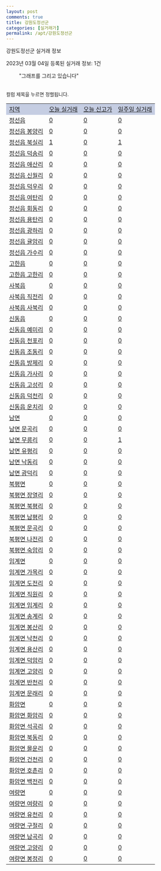 ```yaml
---
layout: post
comments: true
title: 강원도정선군
categories: [실거래가]
permalink: /apt/강원도정선군
---
```


강원도정선군 실거래 정보

2023년 03월 04일 등록된 실거래 정보: 1건

<!--<script async src="https://pagead2.googlesyndication.com/pagead/js/adsbygoogle.js?client=ca-pub-3485438051770037"
 crossorigin="anonymous"></script>-->

<script type="text/javascript">
  google.charts.load('current', {'packages':['corechart']});
  google.charts.setOnLoadCallback(drawChart);

  function drawChart() {
    var data = google.visualization.arrayToDataTable([['거래일', '매매', '전월세', '전매'], ['21-01', 1, 0, 0], ['21-02', 25, 8, 0], ['21-03', 0, 1, 0], ['21-04', 0, 1, 0], ['21-05', 1, 0, 0], ['21-06', 1, 0, 0], ['21-07', 0, 1, 0], ['21-08', 5, 2, 0], ['21-09', 2, 0, 0], ['21-10', 1, 0, 0], ['21-11', 1, 1, 0], ['21-12', 0, 1, 0], ['22-01', 0, 1, 0], ['22-02', 2, 2, 0], ['22-03', 20, 7, 0], ['22-04', 22, 5, 0], ['22-05', 23, 7, 0], ['22-06', 23, 4, 0], ['22-07', 16, 7, 1], ['22-08', 13, 8, 0], ['22-09', 12, 1, 1], ['22-10', 16, 5, 0], ['22-11', 16, 0, 0], ['22-12', 8, 7, 0], ['23-01', 15, 4, 0], ['23-02', 8, 1, 0]]);

    var options = {
      title: '최근 1년간 유형별 거래량 추이',
      legend: { position: 'bottom' }
    };

    setTimeout(function() {
        var chart = new google.visualization.LineChart(document.getElementById('columnchart_material'));
        chart.draw(data, (options));
        document.getElementById('loading').style.display = 'none';
        var dayLabel = (new Date()).getDay();
        if (dayLabel < 2) {
            sorttable.innerSortFunction.apply(document.getElementById('week'), []);
            sorttable.innerSortFunction.apply(document.getElementById('week'), []);        
        }
        else {
            sorttable.innerSortFunction.apply(document.getElementById('today'), []);
            sorttable.innerSortFunction.apply(document.getElementById('today'), []);
        }
    }, 200);

  }
</script>

<div id="loading" style="z-index:20; display: block; margin-left: 35px">"그래프를 그리고 있습니다"</div>
<div id="columnchart_material" style="width: 95%; margin-left: -35px; display: block"></div>
<!--<div style="width: 95%; margin-left: -35px; display: block">
      <script async src="https://pagead2.googlesyndication.com/pagead/js/adsbygoogle.js?client=ca-pub-3485438051770037"
          crossorigin="anonymous"></script>
      <ins class="adsbygoogle"
          style="display:block"
          data-ad-format="fluid"
          data-ad-layout-key="-fb+5w+4e-db+86"
          data-ad-client="ca-pub-3485438051770037"
          data-ad-slot="1827090281"></ins>
      <script>
          (adsbygoogle = window.adsbygoogle || []).push({});
      </script>
</div>-->
<br>

<font size='small' style='font-size: small;'>컬럼 제목을 누르면 정렬됩니다.</font>
<table class="sortable">
  <tr style='background-color: rgba(114, 132, 186,0.4);'>
    <td id="region"><a href="#">지역</a></td>
    <td id="today"><a href="#">오늘 실거래</a></td>
    <td id="today_new"><a href="#">오늘 신고가</a></td>
    <td id="week"><a href="#">일주일 실거래</a></td>
  </tr>

  
  <tr class="item">
    <td><a href="강원도정선군정선읍">정선읍</a></td>
    <td><a href="강원도정선군정선읍">0</a></td>
    <td><a href="강원도정선군정선읍">0</a></td>
    <td><a href="강원도정선군정선읍">0</a></td>
  </tr>
    

  <tr class="item">
    <td><a href="강원도정선군정선읍봉양리">정선읍 봉양리</a></td>
    <td><a href="강원도정선군정선읍봉양리">0</a></td>
    <td><a href="강원도정선군정선읍봉양리">0</a></td>
    <td><a href="강원도정선군정선읍봉양리">0</a></td>
  </tr>
    

  <tr class="item">
    <td><a href="강원도정선군정선읍북실리">정선읍 북실리</a></td>
    <td><a href="강원도정선군정선읍북실리">1</a></td>
    <td><a href="강원도정선군정선읍북실리">0</a></td>
    <td><a href="강원도정선군정선읍북실리">1</a></td>
  </tr>
    

  <tr class="item">
    <td><a href="강원도정선군정선읍덕송리">정선읍 덕송리</a></td>
    <td><a href="강원도정선군정선읍덕송리">0</a></td>
    <td><a href="강원도정선군정선읍덕송리">0</a></td>
    <td><a href="강원도정선군정선읍덕송리">0</a></td>
  </tr>
    

  <tr class="item">
    <td><a href="강원도정선군정선읍애산리">정선읍 애산리</a></td>
    <td><a href="강원도정선군정선읍애산리">0</a></td>
    <td><a href="강원도정선군정선읍애산리">0</a></td>
    <td><a href="강원도정선군정선읍애산리">0</a></td>
  </tr>
    

  <tr class="item">
    <td><a href="강원도정선군정선읍신월리">정선읍 신월리</a></td>
    <td><a href="강원도정선군정선읍신월리">0</a></td>
    <td><a href="강원도정선군정선읍신월리">0</a></td>
    <td><a href="강원도정선군정선읍신월리">0</a></td>
  </tr>
    

  <tr class="item">
    <td><a href="강원도정선군정선읍덕우리">정선읍 덕우리</a></td>
    <td><a href="강원도정선군정선읍덕우리">0</a></td>
    <td><a href="강원도정선군정선읍덕우리">0</a></td>
    <td><a href="강원도정선군정선읍덕우리">0</a></td>
  </tr>
    

  <tr class="item">
    <td><a href="강원도정선군정선읍여탄리">정선읍 여탄리</a></td>
    <td><a href="강원도정선군정선읍여탄리">0</a></td>
    <td><a href="강원도정선군정선읍여탄리">0</a></td>
    <td><a href="강원도정선군정선읍여탄리">0</a></td>
  </tr>
    

  <tr class="item">
    <td><a href="강원도정선군정선읍회동리">정선읍 회동리</a></td>
    <td><a href="강원도정선군정선읍회동리">0</a></td>
    <td><a href="강원도정선군정선읍회동리">0</a></td>
    <td><a href="강원도정선군정선읍회동리">0</a></td>
  </tr>
    

  <tr class="item">
    <td><a href="강원도정선군정선읍용탄리">정선읍 용탄리</a></td>
    <td><a href="강원도정선군정선읍용탄리">0</a></td>
    <td><a href="강원도정선군정선읍용탄리">0</a></td>
    <td><a href="강원도정선군정선읍용탄리">0</a></td>
  </tr>
    

  <tr class="item">
    <td><a href="강원도정선군정선읍광하리">정선읍 광하리</a></td>
    <td><a href="강원도정선군정선읍광하리">0</a></td>
    <td><a href="강원도정선군정선읍광하리">0</a></td>
    <td><a href="강원도정선군정선읍광하리">0</a></td>
  </tr>
    

  <tr class="item">
    <td><a href="강원도정선군정선읍귤암리">정선읍 귤암리</a></td>
    <td><a href="강원도정선군정선읍귤암리">0</a></td>
    <td><a href="강원도정선군정선읍귤암리">0</a></td>
    <td><a href="강원도정선군정선읍귤암리">0</a></td>
  </tr>
    

  <tr class="item">
    <td><a href="강원도정선군정선읍가수리">정선읍 가수리</a></td>
    <td><a href="강원도정선군정선읍가수리">0</a></td>
    <td><a href="강원도정선군정선읍가수리">0</a></td>
    <td><a href="강원도정선군정선읍가수리">0</a></td>
  </tr>
    

  <tr class="item">
    <td><a href="강원도정선군고한읍">고한읍</a></td>
    <td><a href="강원도정선군고한읍">0</a></td>
    <td><a href="강원도정선군고한읍">0</a></td>
    <td><a href="강원도정선군고한읍">0</a></td>
  </tr>
    

  <tr class="item">
    <td><a href="강원도정선군고한읍고한리">고한읍 고한리</a></td>
    <td><a href="강원도정선군고한읍고한리">0</a></td>
    <td><a href="강원도정선군고한읍고한리">0</a></td>
    <td><a href="강원도정선군고한읍고한리">0</a></td>
  </tr>
    

  <tr class="item">
    <td><a href="강원도정선군사북읍">사북읍</a></td>
    <td><a href="강원도정선군사북읍">0</a></td>
    <td><a href="강원도정선군사북읍">0</a></td>
    <td><a href="강원도정선군사북읍">0</a></td>
  </tr>
    

  <tr class="item">
    <td><a href="강원도정선군사북읍직전리">사북읍 직전리</a></td>
    <td><a href="강원도정선군사북읍직전리">0</a></td>
    <td><a href="강원도정선군사북읍직전리">0</a></td>
    <td><a href="강원도정선군사북읍직전리">0</a></td>
  </tr>
    

  <tr class="item">
    <td><a href="강원도정선군사북읍사북리">사북읍 사북리</a></td>
    <td><a href="강원도정선군사북읍사북리">0</a></td>
    <td><a href="강원도정선군사북읍사북리">0</a></td>
    <td><a href="강원도정선군사북읍사북리">0</a></td>
  </tr>
    

  <tr class="item">
    <td><a href="강원도정선군신동읍">신동읍</a></td>
    <td><a href="강원도정선군신동읍">0</a></td>
    <td><a href="강원도정선군신동읍">0</a></td>
    <td><a href="강원도정선군신동읍">0</a></td>
  </tr>
    

  <tr class="item">
    <td><a href="강원도정선군신동읍예미리">신동읍 예미리</a></td>
    <td><a href="강원도정선군신동읍예미리">0</a></td>
    <td><a href="강원도정선군신동읍예미리">0</a></td>
    <td><a href="강원도정선군신동읍예미리">0</a></td>
  </tr>
    

  <tr class="item">
    <td><a href="강원도정선군신동읍천포리">신동읍 천포리</a></td>
    <td><a href="강원도정선군신동읍천포리">0</a></td>
    <td><a href="강원도정선군신동읍천포리">0</a></td>
    <td><a href="강원도정선군신동읍천포리">0</a></td>
  </tr>
    

  <tr class="item">
    <td><a href="강원도정선군신동읍조동리">신동읍 조동리</a></td>
    <td><a href="강원도정선군신동읍조동리">0</a></td>
    <td><a href="강원도정선군신동읍조동리">0</a></td>
    <td><a href="강원도정선군신동읍조동리">0</a></td>
  </tr>
    

  <tr class="item">
    <td><a href="강원도정선군신동읍방제리">신동읍 방제리</a></td>
    <td><a href="강원도정선군신동읍방제리">0</a></td>
    <td><a href="강원도정선군신동읍방제리">0</a></td>
    <td><a href="강원도정선군신동읍방제리">0</a></td>
  </tr>
    

  <tr class="item">
    <td><a href="강원도정선군신동읍가사리">신동읍 가사리</a></td>
    <td><a href="강원도정선군신동읍가사리">0</a></td>
    <td><a href="강원도정선군신동읍가사리">0</a></td>
    <td><a href="강원도정선군신동읍가사리">0</a></td>
  </tr>
    

  <tr class="item">
    <td><a href="강원도정선군신동읍고성리">신동읍 고성리</a></td>
    <td><a href="강원도정선군신동읍고성리">0</a></td>
    <td><a href="강원도정선군신동읍고성리">0</a></td>
    <td><a href="강원도정선군신동읍고성리">0</a></td>
  </tr>
    

  <tr class="item">
    <td><a href="강원도정선군신동읍덕천리">신동읍 덕천리</a></td>
    <td><a href="강원도정선군신동읍덕천리">0</a></td>
    <td><a href="강원도정선군신동읍덕천리">0</a></td>
    <td><a href="강원도정선군신동읍덕천리">0</a></td>
  </tr>
    

  <tr class="item">
    <td><a href="강원도정선군신동읍운치리">신동읍 운치리</a></td>
    <td><a href="강원도정선군신동읍운치리">0</a></td>
    <td><a href="강원도정선군신동읍운치리">0</a></td>
    <td><a href="강원도정선군신동읍운치리">0</a></td>
  </tr>
    

  <tr class="item">
    <td><a href="강원도정선군남면">남면</a></td>
    <td><a href="강원도정선군남면">0</a></td>
    <td><a href="강원도정선군남면">0</a></td>
    <td><a href="강원도정선군남면">0</a></td>
  </tr>
    

  <tr class="item">
    <td><a href="강원도정선군남면문곡리">남면 문곡리</a></td>
    <td><a href="강원도정선군남면문곡리">0</a></td>
    <td><a href="강원도정선군남면문곡리">0</a></td>
    <td><a href="강원도정선군남면문곡리">0</a></td>
  </tr>
    

  <tr class="item">
    <td><a href="강원도정선군남면무릉리">남면 무릉리</a></td>
    <td><a href="강원도정선군남면무릉리">0</a></td>
    <td><a href="강원도정선군남면무릉리">0</a></td>
    <td><a href="강원도정선군남면무릉리">1</a></td>
  </tr>
    

  <tr class="item">
    <td><a href="강원도정선군남면유평리">남면 유평리</a></td>
    <td><a href="강원도정선군남면유평리">0</a></td>
    <td><a href="강원도정선군남면유평리">0</a></td>
    <td><a href="강원도정선군남면유평리">0</a></td>
  </tr>
    

  <tr class="item">
    <td><a href="강원도정선군남면낙동리">남면 낙동리</a></td>
    <td><a href="강원도정선군남면낙동리">0</a></td>
    <td><a href="강원도정선군남면낙동리">0</a></td>
    <td><a href="강원도정선군남면낙동리">0</a></td>
  </tr>
    

  <tr class="item">
    <td><a href="강원도정선군남면광덕리">남면 광덕리</a></td>
    <td><a href="강원도정선군남면광덕리">0</a></td>
    <td><a href="강원도정선군남면광덕리">0</a></td>
    <td><a href="강원도정선군남면광덕리">0</a></td>
  </tr>
    

  <tr class="item">
    <td><a href="강원도정선군북평면">북평면</a></td>
    <td><a href="강원도정선군북평면">0</a></td>
    <td><a href="강원도정선군북평면">0</a></td>
    <td><a href="강원도정선군북평면">0</a></td>
  </tr>
    

  <tr class="item">
    <td><a href="강원도정선군북평면장열리">북평면 장열리</a></td>
    <td><a href="강원도정선군북평면장열리">0</a></td>
    <td><a href="강원도정선군북평면장열리">0</a></td>
    <td><a href="강원도정선군북평면장열리">0</a></td>
  </tr>
    

  <tr class="item">
    <td><a href="강원도정선군북평면북평리">북평면 북평리</a></td>
    <td><a href="강원도정선군북평면북평리">0</a></td>
    <td><a href="강원도정선군북평면북평리">0</a></td>
    <td><a href="강원도정선군북평면북평리">0</a></td>
  </tr>
    

  <tr class="item">
    <td><a href="강원도정선군북평면남평리">북평면 남평리</a></td>
    <td><a href="강원도정선군북평면남평리">0</a></td>
    <td><a href="강원도정선군북평면남평리">0</a></td>
    <td><a href="강원도정선군북평면남평리">0</a></td>
  </tr>
    

  <tr class="item">
    <td><a href="강원도정선군북평면문곡리">북평면 문곡리</a></td>
    <td><a href="강원도정선군북평면문곡리">0</a></td>
    <td><a href="강원도정선군북평면문곡리">0</a></td>
    <td><a href="강원도정선군북평면문곡리">0</a></td>
  </tr>
    

  <tr class="item">
    <td><a href="강원도정선군북평면나전리">북평면 나전리</a></td>
    <td><a href="강원도정선군북평면나전리">0</a></td>
    <td><a href="강원도정선군북평면나전리">0</a></td>
    <td><a href="강원도정선군북평면나전리">0</a></td>
  </tr>
    

  <tr class="item">
    <td><a href="강원도정선군북평면숙암리">북평면 숙암리</a></td>
    <td><a href="강원도정선군북평면숙암리">0</a></td>
    <td><a href="강원도정선군북평면숙암리">0</a></td>
    <td><a href="강원도정선군북평면숙암리">0</a></td>
  </tr>
    

  <tr class="item">
    <td><a href="강원도정선군임계면">임계면</a></td>
    <td><a href="강원도정선군임계면">0</a></td>
    <td><a href="강원도정선군임계면">0</a></td>
    <td><a href="강원도정선군임계면">0</a></td>
  </tr>
    

  <tr class="item">
    <td><a href="강원도정선군임계면가목리">임계면 가목리</a></td>
    <td><a href="강원도정선군임계면가목리">0</a></td>
    <td><a href="강원도정선군임계면가목리">0</a></td>
    <td><a href="강원도정선군임계면가목리">0</a></td>
  </tr>
    

  <tr class="item">
    <td><a href="강원도정선군임계면도전리">임계면 도전리</a></td>
    <td><a href="강원도정선군임계면도전리">0</a></td>
    <td><a href="강원도정선군임계면도전리">0</a></td>
    <td><a href="강원도정선군임계면도전리">0</a></td>
  </tr>
    

  <tr class="item">
    <td><a href="강원도정선군임계면직원리">임계면 직원리</a></td>
    <td><a href="강원도정선군임계면직원리">0</a></td>
    <td><a href="강원도정선군임계면직원리">0</a></td>
    <td><a href="강원도정선군임계면직원리">0</a></td>
  </tr>
    

  <tr class="item">
    <td><a href="강원도정선군임계면임계리">임계면 임계리</a></td>
    <td><a href="강원도정선군임계면임계리">0</a></td>
    <td><a href="강원도정선군임계면임계리">0</a></td>
    <td><a href="강원도정선군임계면임계리">0</a></td>
  </tr>
    

  <tr class="item">
    <td><a href="강원도정선군임계면송계리">임계면 송계리</a></td>
    <td><a href="강원도정선군임계면송계리">0</a></td>
    <td><a href="강원도정선군임계면송계리">0</a></td>
    <td><a href="강원도정선군임계면송계리">0</a></td>
  </tr>
    

  <tr class="item">
    <td><a href="강원도정선군임계면봉산리">임계면 봉산리</a></td>
    <td><a href="강원도정선군임계면봉산리">0</a></td>
    <td><a href="강원도정선군임계면봉산리">0</a></td>
    <td><a href="강원도정선군임계면봉산리">0</a></td>
  </tr>
    

  <tr class="item">
    <td><a href="강원도정선군임계면낙천리">임계면 낙천리</a></td>
    <td><a href="강원도정선군임계면낙천리">0</a></td>
    <td><a href="강원도정선군임계면낙천리">0</a></td>
    <td><a href="강원도정선군임계면낙천리">0</a></td>
  </tr>
    

  <tr class="item">
    <td><a href="강원도정선군임계면용산리">임계면 용산리</a></td>
    <td><a href="강원도정선군임계면용산리">0</a></td>
    <td><a href="강원도정선군임계면용산리">0</a></td>
    <td><a href="강원도정선군임계면용산리">0</a></td>
  </tr>
    

  <tr class="item">
    <td><a href="강원도정선군임계면덕암리">임계면 덕암리</a></td>
    <td><a href="강원도정선군임계면덕암리">0</a></td>
    <td><a href="강원도정선군임계면덕암리">0</a></td>
    <td><a href="강원도정선군임계면덕암리">0</a></td>
  </tr>
    

  <tr class="item">
    <td><a href="강원도정선군임계면고양리">임계면 고양리</a></td>
    <td><a href="강원도정선군임계면고양리">0</a></td>
    <td><a href="강원도정선군임계면고양리">0</a></td>
    <td><a href="강원도정선군임계면고양리">0</a></td>
  </tr>
    

  <tr class="item">
    <td><a href="강원도정선군임계면반천리">임계면 반천리</a></td>
    <td><a href="강원도정선군임계면반천리">0</a></td>
    <td><a href="강원도정선군임계면반천리">0</a></td>
    <td><a href="강원도정선군임계면반천리">0</a></td>
  </tr>
    

  <tr class="item">
    <td><a href="강원도정선군임계면문래리">임계면 문래리</a></td>
    <td><a href="강원도정선군임계면문래리">0</a></td>
    <td><a href="강원도정선군임계면문래리">0</a></td>
    <td><a href="강원도정선군임계면문래리">0</a></td>
  </tr>
    

  <tr class="item">
    <td><a href="강원도정선군화암면">화암면</a></td>
    <td><a href="강원도정선군화암면">0</a></td>
    <td><a href="강원도정선군화암면">0</a></td>
    <td><a href="강원도정선군화암면">0</a></td>
  </tr>
    

  <tr class="item">
    <td><a href="강원도정선군화암면화암리">화암면 화암리</a></td>
    <td><a href="강원도정선군화암면화암리">0</a></td>
    <td><a href="강원도정선군화암면화암리">0</a></td>
    <td><a href="강원도정선군화암면화암리">0</a></td>
  </tr>
    

  <tr class="item">
    <td><a href="강원도정선군화암면석곡리">화암면 석곡리</a></td>
    <td><a href="강원도정선군화암면석곡리">0</a></td>
    <td><a href="강원도정선군화암면석곡리">0</a></td>
    <td><a href="강원도정선군화암면석곡리">0</a></td>
  </tr>
    

  <tr class="item">
    <td><a href="강원도정선군화암면북동리">화암면 북동리</a></td>
    <td><a href="강원도정선군화암면북동리">0</a></td>
    <td><a href="강원도정선군화암면북동리">0</a></td>
    <td><a href="강원도정선군화암면북동리">0</a></td>
  </tr>
    

  <tr class="item">
    <td><a href="강원도정선군화암면몰운리">화암면 몰운리</a></td>
    <td><a href="강원도정선군화암면몰운리">0</a></td>
    <td><a href="강원도정선군화암면몰운리">0</a></td>
    <td><a href="강원도정선군화암면몰운리">0</a></td>
  </tr>
    

  <tr class="item">
    <td><a href="강원도정선군화암면건천리">화암면 건천리</a></td>
    <td><a href="강원도정선군화암면건천리">0</a></td>
    <td><a href="강원도정선군화암면건천리">0</a></td>
    <td><a href="강원도정선군화암면건천리">0</a></td>
  </tr>
    

  <tr class="item">
    <td><a href="강원도정선군화암면호촌리">화암면 호촌리</a></td>
    <td><a href="강원도정선군화암면호촌리">0</a></td>
    <td><a href="강원도정선군화암면호촌리">0</a></td>
    <td><a href="강원도정선군화암면호촌리">0</a></td>
  </tr>
    

  <tr class="item">
    <td><a href="강원도정선군화암면백전리">화암면 백전리</a></td>
    <td><a href="강원도정선군화암면백전리">0</a></td>
    <td><a href="강원도정선군화암면백전리">0</a></td>
    <td><a href="강원도정선군화암면백전리">0</a></td>
  </tr>
    

  <tr class="item">
    <td><a href="강원도정선군여량면">여량면</a></td>
    <td><a href="강원도정선군여량면">0</a></td>
    <td><a href="강원도정선군여량면">0</a></td>
    <td><a href="강원도정선군여량면">0</a></td>
  </tr>
    

  <tr class="item">
    <td><a href="강원도정선군여량면여량리">여량면 여량리</a></td>
    <td><a href="강원도정선군여량면여량리">0</a></td>
    <td><a href="강원도정선군여량면여량리">0</a></td>
    <td><a href="강원도정선군여량면여량리">0</a></td>
  </tr>
    

  <tr class="item">
    <td><a href="강원도정선군여량면유천리">여량면 유천리</a></td>
    <td><a href="강원도정선군여량면유천리">0</a></td>
    <td><a href="강원도정선군여량면유천리">0</a></td>
    <td><a href="강원도정선군여량면유천리">0</a></td>
  </tr>
    

  <tr class="item">
    <td><a href="강원도정선군여량면구절리">여량면 구절리</a></td>
    <td><a href="강원도정선군여량면구절리">0</a></td>
    <td><a href="강원도정선군여량면구절리">0</a></td>
    <td><a href="강원도정선군여량면구절리">0</a></td>
  </tr>
    

  <tr class="item">
    <td><a href="강원도정선군여량면남곡리">여량면 남곡리</a></td>
    <td><a href="강원도정선군여량면남곡리">0</a></td>
    <td><a href="강원도정선군여량면남곡리">0</a></td>
    <td><a href="강원도정선군여량면남곡리">0</a></td>
  </tr>
    

  <tr class="item">
    <td><a href="강원도정선군여량면고양리">여량면 고양리</a></td>
    <td><a href="강원도정선군여량면고양리">0</a></td>
    <td><a href="강원도정선군여량면고양리">0</a></td>
    <td><a href="강원도정선군여량면고양리">0</a></td>
  </tr>
    

  <tr class="item">
    <td><a href="강원도정선군여량면봉정리">여량면 봉정리</a></td>
    <td><a href="강원도정선군여량면봉정리">0</a></td>
    <td><a href="강원도정선군여량면봉정리">0</a></td>
    <td><a href="강원도정선군여량면봉정리">0</a></td>
  </tr>
    


</table>


    
